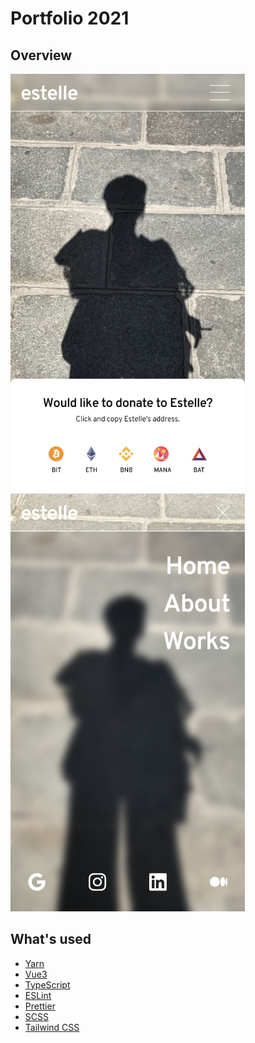 # Portfolio 2021

## Overview

<img src="/docs/img/portfolio-preview2.png" width="375" aria-hidden="true" />
<img src="/docs/img/portfolio-preview.png" width="375" aria-hidden="true" />

<br />

## What's used

- [Yarn](https://yarnpkg.com/)
- [Vue3](https://v3.vuejs.org/guide/introduction.html)
- [TypeScript](https://www.typescriptlang.org/)
- [ESLint](https://eslint.org/)
- [Prettier](https://prettier.io/)
- [SCSS](https://sass-lang.com/)
- [Tailwind CSS](https://tailwindcss.com/)
